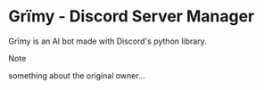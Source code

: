 # Grïmy - Discord Server Manager 
Grïmy is an AI bot made with Discord's python library.


> [!NOTE]
> something about the original owner... 
